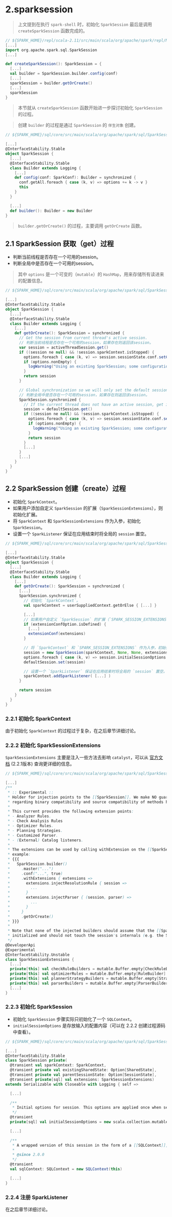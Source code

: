 # 2.sparksession

> 上文提到在执行 `spark-shell` 时，初始化 `SparkSession` 最后是调用 `createSparkSession` 函数完成的。

```scala
// ${SPARK_HOME}/repl/scala-2.11/src/main/scala/org/apache/spark/repl/Main.scala
[...]
import org.apache.spark.sql.SparkSession
[...]

def createSparkSession(): SparkSession = {
  [...]
  val builder = SparkSession.builder.config(conf)
  [...]
  sparkSession = builder.getOrCreate()
  [...]
  sparkSession
}
```

> 本节就从 `createSparkSession` 函数开始进一步探讨初始化 `SparkSession` 的过程。

> 创建 `builder` 的过程是通过 `SparkSession` 的 `伴生对象` 创建。

```scala
// ${SPARK_HOME}/sql/core/src/main/scala/org/apache/spark/sql/SparkSession.scala

[...]
@InterfaceStability.Stable
object SparkSession {
  [...]
  @InterfaceStability.Stable
  class Builder extends Logging {
    [...]
    def config(conf: SparkConf): Builder = synchronized {
      conf.getAll.foreach { case (k, v) => options += k -> v }
      this
    }
  }

  [...]
  def builder(): Builder = new Builder
}
```

> `builder.getOrCreate()` 的过程，主要调用 `getOrCreate` 函数。

## 2.1 SparkSession 获取（get）过程

- 判断当前线程是否存在一个可用的session。
- 判断全局中是否存在一个可用的session。

> 其中 `options` 是一个可变的（`mutable`）的 `HashMap`，用来存储所有读进来的配置信息。

```scala
// ${SPARK_HOME}/sql/core/src/main/scala/org/apache/spark/sql/SparkSession.scala

[...]
@InterfaceStability.Stable
object SparkSession {
  [...]
  @InterfaceStability.Stable
  class Builder extends Logging {
    [...]
    def getOrCreate(): SparkSession = synchronized {
      // Get the session from current thread's active session.
      // 判断当前线程是否存在一个可用的session，如果存在则返回该session。
      var session = activeThreadSession.get()
      if ((session ne null) && !session.sparkContext.isStopped) {
        options.foreach { case (k, v) => session.sessionState.conf.setConfString(k, v) }
        if (options.nonEmpty) {
          logWarning("Using an existing SparkSession; some configuration may not take effect.")
        }
        return session
      }

      // Global synchronization so we will only set the default session once.
      // 判断全局中是否存在一个可用的session，如果存在则返回该session。
      SparkSession.synchronized {
        // If the current thread does not have an active session, get it from the global session.
        session = defaultSession.get()
        if ((session ne null) && !session.sparkContext.isStopped) {
          options.foreach { case (k, v) => session.sessionState.conf.setConfString(k, v) }
          if (options.nonEmpty) {
            logWarning("Using an existing SparkSession; some configuration may not take effect.")
          }
          return session
        }
        [...]
      }
      [...]
    }
  }
}
```

## 2.2 SparkSession 创建（create）过程

- 初始化 `SparkContext`。
- 如果用户添加自定义 `SparkSession` 的扩展（`SparkSessionExtensions`），则初始化扩展。
- 将 `SparkContext` 和 `SparkSessionExtensions` 作为入参，初始化 `SparkSession`。
- 设置一个 `SparkListener` 保证在应用结束时将全局的 `session` 置空。

```scala
// ${SPARK_HOME}/sql/core/src/main/scala/org/apache/spark/sql/SparkSession.scala

[...]
@InterfaceStability.Stable
object SparkSession {
  [...]
  @InterfaceStability.Stable
  class Builder extends Logging {
    [...]
    def getOrCreate(): SparkSession = synchronized {
      [...]
      SparkSession.synchronized {
        // 初始化 `SparkContext`。
        val sparkContext = userSuppliedContext.getOrElse { [...] }

        [...]
        // 如果用户自定义 `SparkSession` 的扩展（`SPARK_SESSION_EXTENSIONS`），则初始化扩展。
        if (extensionConfOption.isDefined) {
          [...]
          extensionConf(extensions)
        }

        // 将 `SparkContext` 和 `SPARK_SESSION_EXTENSIONS` 作为入参，初始化 `SparkSession`。
        session = new SparkSession(sparkContext, None, None, extensions)
        options.foreach { case (k, v) => session.initialSessionOptions.put(k, v) }
        defaultSession.set(session)

        // 设置一个 `SparkListener` 保证在应用结束时将全局的 `session` 置空。
        sparkContext.addSparkListener( [...] )
      }

      return session
    }
  }
}
```

### 2.2.1 初始化 SparkContext

由于初始化 `SparkContext` 的过程过于复杂，在之后章节详细讨论。

### 2.2.2 初始化 SparkSessionExtensions

`SparkSessionExtensions` 主要是注入一些方法去影响 `catalyst`，可以从 [官方文档](https://spark.apache.org/docs/2.2.1/api/java/org/apache/spark/sql/SparkSessionExtensions.html) (2.2.1版本) 查询更详细的信息。

```scala
// ${SPARK_HOME}/sql/core/src/main/scala/org/apache/spark/sql/SparkSessionExtensions.scala

[...]
/**
 * :: Experimental ::
 * Holder for injection points to the [[SparkSession]]. We make NO guarantee about the stability
 * regarding binary compatibility and source compatibility of methods here.
 *
 * This current provides the following extension points:
 * - Analyzer Rules.
 * - Check Analysis Rules
 * - Optimizer Rules.
 * - Planning Strategies.
 * - Customized Parser.
 * - (External) Catalog listeners.
 *
 * The extensions can be used by calling withExtension on the [[SparkSession.Builder]], for
 * example:
 * {{{
 *   SparkSession.builder()
 *     .master("...")
 *     .conf("...", true)
 *     .withExtensions { extensions =>
 *       extensions.injectResolutionRule { session =>
 *         ...
 *       }
 *       extensions.injectParser { (session, parser) =>
 *         ...
 *       }
 *     }
 *     .getOrCreate()
 * }}}
 *
 * Note that none of the injected builders should assume that the [[SparkSession]] is fully
 * initialized and should not touch the session's internals (e.g. the SessionState).
 */
@DeveloperApi
@Experimental
@InterfaceStability.Unstable
class SparkSessionExtensions {
  [...]
  private[this] val checkRuleBuilders = mutable.Buffer.empty[CheckRuleBuilder]
  private[this] val optimizerRules = mutable.Buffer.empty[RuleBuilder]
  private[this] val plannerStrategyBuilders = mutable.Buffer.empty[StrategyBuilder]
  private[this] val parserBuilders = mutable.Buffer.empty[ParserBuilder]
  [...]
}

```

### 2.2.3 初始化 SparkSession

- 初始化 `SparkSession` 步骤实际只初始化了一个 `SQLContext`。
- `initialSessionOptions` 是存放输入的配置内容（可以在 2.2.2 创建过程源码中查看）。

```scala
// ${SPARK_HOME}/sql/core/src/main/scala/org/apache/spark/sql/SparkSessionExtensions.scala

[...]
@InterfaceStability.Stable
class SparkSession private(
  @transient val sparkContext: SparkContext,
  @transient private val existingSharedState: Option[SharedState],
  @transient private val parentSessionState: Option[SessionState],
  @transient private[sql] val extensions: SparkSessionExtensions)
extends Serializable with Closeable with Logging { self =>

  [...]

  /**
   * Initial options for session. This options are applied once when sessionState is created.
   */
  @transient
  private[sql] val initialSessionOptions = new scala.collection.mutable.HashMap[String, String]

  [...]

  /**
   * A wrapped version of this session in the form of a [[SQLContext]], for backward compatibility.
   *
   * @since 2.0.0
   */
  @transient
  val sqlContext: SQLContext = new SQLContext(this)

  [...]
}
```

### 2.2.4 注册 SparkListener

在之后章节详细讨论。


